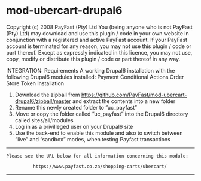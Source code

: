 mod-ubercart-drupal6
====================
Copyright (c) 2008 PayFast (Pty) Ltd
You (being anyone who is not PayFast (Pty) Ltd) may download and use this plugin / code in your own website in conjunction with a registered and active PayFast account. If your PayFast account is terminated for any reason, you may not use this plugin / code or part thereof.
Except as expressly indicated in this licence, you may not use, copy, modify or distribute this plugin / code or part thereof in any way.

INTEGRATION:
Requirements
A working Drupal6 installation with the following Drupal6 modules installed:
Payment
Conditional Actions
Order
Store
Token
Installation
1. Download the zipball from https://github.com/PayFast/mod-ubercart-drupal6/zipball/master and extract the contents into a new folder
2. Rename this newly created folder to ”uc_payfast”
3. Move or copy the folder called ”uc_payfast” into the Drupal6 directory called sites/all/modules
4. Log in as a privilleged user on your Drupal6 site
5. Use the back-end to enable this module and also to switch between ”live” and ”sandbox” modes, when testing Payfast transactions


******************************************************************************

    Please see the URL below for all information concerning this module:

              https://www.payfast.co.za/shopping-carts/ubercart/

******************************************************************************